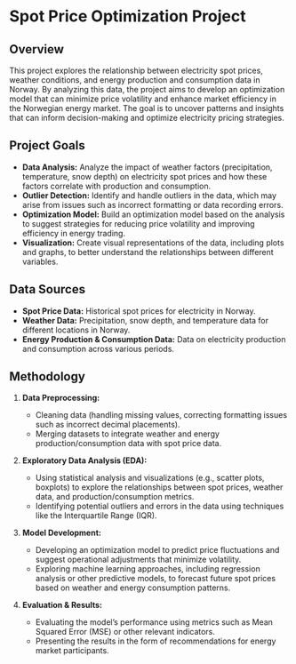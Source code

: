 # Spot Price Optimization Project

## Overview

This project explores the relationship between electricity spot prices, weather conditions, and energy production and consumption data in Norway. By analyzing this data, the project aims to develop an optimization model that can minimize price volatility and enhance market efficiency in the Norwegian energy market. The goal is to uncover patterns and insights that can inform decision-making and optimize electricity pricing strategies.

## Project Goals

- **Data Analysis:** Analyze the impact of weather factors (precipitation, temperature, snow depth) on electricity spot prices and how these factors correlate with production and consumption.
- **Outlier Detection:** Identify and handle outliers in the data, which may arise from issues such as incorrect formatting or data recording errors.
- **Optimization Model:** Build an optimization model based on the analysis to suggest strategies for reducing price volatility and improving efficiency in energy trading.
- **Visualization:** Create visual representations of the data, including plots and graphs, to better understand the relationships between different variables.

## Data Sources

- **Spot Price Data:** Historical spot prices for electricity in Norway.
- **Weather Data:** Precipitation, snow depth, and temperature data for different locations in Norway.
- **Energy Production & Consumption Data:** Data on electricity production and consumption across various periods.

## Methodology

1. **Data Preprocessing:**
   - Cleaning data (handling missing values, correcting formatting issues such as incorrect decimal placements).
   - Merging datasets to integrate weather and energy production/consumption data with spot price data.
  
2. **Exploratory Data Analysis (EDA):**
   - Using statistical analysis and visualizations (e.g., scatter plots, boxplots) to explore the relationships between spot prices, weather data, and production/consumption metrics.
   - Identifying potential outliers and errors in the data using techniques like the Interquartile Range (IQR).

3. **Model Development:**
   - Developing an optimization model to predict price fluctuations and suggest operational adjustments that minimize volatility.
   - Exploring machine learning approaches, including regression analysis or other predictive models, to forecast future spot prices based on weather and energy consumption patterns.

4. **Evaluation & Results:**
   - Evaluating the model’s performance using metrics such as Mean Squared Error (MSE) or other relevant indicators.
   - Presenting the results in the form of recommendations for energy market participants.
